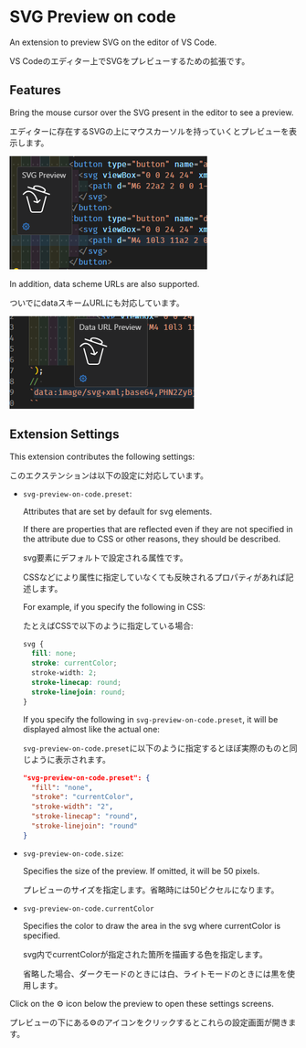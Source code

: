 # SVG Preview on code

An extension to preview SVG on the editor of VS Code.

VS Codeのエディター上でSVGをプレビューするための拡張です。

## Features

Bring the mouse cursor over the SVG present in the editor to see a preview.

エディターに存在するSVGの上にマウスカーソルを持っていくとプレビューを表示します。

![svg](images/svg.png)

In addition, data scheme URLs are also supported.

ついでにdataスキームURLにも対応しています。

![data scheme](images/data-scheme.png)

## Extension Settings

This extension contributes the following settings:

このエクステンションは以下の設定に対応しています。

- `svg-preview-on-code.preset`:

  Attributes that are set by default for svg elements.

  If there are properties that are reflected even if they are not specified in the attribute due to CSS or other reasons, they should be described.

  svg要素にデフォルトで設定される属性です。

  CSSなどにより属性に指定していなくても反映されるプロパティがあれば記述します。

  For example, if you specify the following in CSS:

  たとえばCSSで以下のように指定している場合:

  ```css
  svg {
    fill: none;
    stroke: currentColor;
    stroke-width: 2;
    stroke-linecap: round;
    stroke-linejoin: round;
  }
  ```

  If you specify the following in `svg-preview-on-code.preset`, it will be displayed almost like the actual one:

  `svg-preview-on-code.preset`に以下のように指定するとほぼ実際のものと同じように表示されます。

  ```json
  "svg-preview-on-code.preset": {
    "fill": "none",
    "stroke": "currentColor",
    "stroke-width": "2",
    "stroke-linecap": "round",
    "stroke-linejoin": "round"
  }
  ```

- `svg-preview-on-code.size`:

  Specifies the size of the preview. If omitted, it will be 50 pixels.

  プレビューのサイズを指定します。省略時には50ピクセルになります。

- `svg-preview-on-code.currentColor`

  Specifies the color to draw the area in the svg where currentColor is specified.

  svg内でcurrentColorが指定された箇所を描画する色を指定します。

  省略した場合、ダークモードのときには白、ライトモードのときには黒を使用します。

Click on the ⚙ icon below the preview to open these settings screens.

プレビューの下にある⚙のアイコンをクリックするとこれらの設定画面が開きます。

